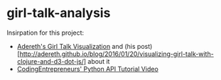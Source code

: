 # girl-talk-analysis


Insirpation for this project: 
- [Adereth's Girl Talk Visualization](https://github.com/adereth/girltalk-visualization) and (his post)[http://adereth.github.io/blog/2016/01/20/visualizing-girl-talk-with-clojure-and-d3-dot-js/] about it
- [CodingEntrepreneurs' Python API Tutorial Video](https://www.youtube.com/watch?v=xdq6Gz33khQ&t=1193s)